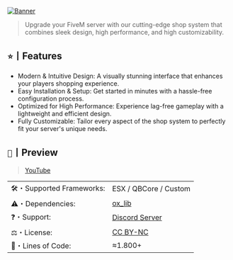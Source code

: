 [![Banner](https://i.imgur.com/Qi8W9nh.png)](https://discord.gg/jAnEnyGBef)
> Upgrade your FiveM server with our cutting-edge shop system that combines sleek design, high performance, and high customizability.

## ` ⭐ `丨Features
- Modern & Intuitive Design: A visually stunning interface that enhances your players shopping experience.
- Easy Installation & Setup: Get started in minutes with a hassle-free configuration process.
- Optimized for High Performance: Experience lag-free gameplay with a lightweight and efficient design.
- Fully Customizable: Tailor every aspect of the shop system to perfectly fit your server's unique needs.

## ` 📸 `丨Preview
> [YouTube](https://www.youtube.com/watch?v=8bjrRzsAj08)

|||
|--- | --- |
|🛠️・Supported Frameworks: | ESX / QBCore / Custom |
|⚠️・Dependencies: | [ox_lib](https://github.com/overextended/ox_lib/releases/) |
|❓・Support: | [Discord Server](https://discord.gg/jAnEnyGBef) |
|⚖️・License: | [CC BY-NC](https://creativecommons.org/licenses/by-nc/4.0/) |
|📄・Lines of Code: | ≈1.800+ |
